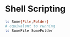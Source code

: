 # Shell Scripting 

```bash
ls Some{File,Folder}
# equivalent to running 
ls SomeFile SomeFolder
```
